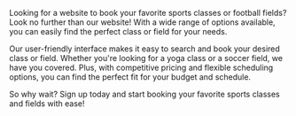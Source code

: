 Looking for a website to book your favorite sports classes or football fields? Look no further than our website! With a wide range of options available, you can easily find the perfect class or field for your needs.

Our user-friendly interface makes it easy to search and book your desired class or field. Whether you're looking for a yoga class or a soccer field, we have you covered. Plus, with competitive pricing and flexible scheduling options, you can find the perfect fit for your budget and schedule.

So why wait? Sign up today and start booking your favorite sports classes and fields with ease!
